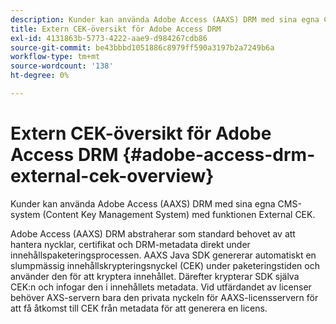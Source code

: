 ```yaml
---
description: Kunder kan använda Adobe Access (AAXS) DRM med sina egna CMS-system (Content Key Management System) med funktionen External CEK.
title: Extern CEK-översikt för Adobe Access DRM
exl-id: 4131863b-5773-4222-aae9-d984267cdb86
source-git-commit: be43bbbd1051886c8979ff590a3197b2a7249b6a
workflow-type: tm+mt
source-wordcount: '138'
ht-degree: 0%

---
```


# Extern CEK-översikt för Adobe Access DRM {#adobe-access-drm-external-cek-overview}

Kunder kan använda Adobe Access (AAXS) DRM med sina egna CMS-system (Content Key Management System) med funktionen External CEK.

Adobe Access (AAXS) DRM abstraherar som standard behovet av att hantera nycklar, certifikat och DRM-metadata direkt under innehållspaketeringsprocessen. AAXS Java SDK genererar automatiskt en slumpmässig innehållskrypteringsnyckel (CEK) under paketeringstiden och använder den för att kryptera innehållet. Därefter krypterar SDK själva CEK:n och infogar den i innehållets metadata. Vid utfärdandet av licenser behöver AXS-servern bara den privata nyckeln för AAXS-licensservern för att få åtkomst till CEK från metadata för att generera en licens.

